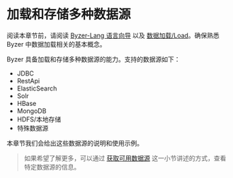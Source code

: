 # 加载和存储多种数据源

阅读本章节前，请阅读 [Byzer-Lang 语言向导](/byzer-lang/zh-cn/grammar/outline.md) 以及 [数据加载/Load](/byzer-lang/zh-cn/grammar/load.md)。确保熟悉 Byzer 中数据加载相关的基本概念。

Byzer 具备加载和存储多种数据源的能力。支持的数据源如下：
- JDBC
- RestApi
- ElasticSearch
- Solr
- HBase
- MongoDB
- HDFS/本地存储
- 特殊数据源

本章节我们会给出这些数据源的说明和使用示例。



> 如果希望了解更多，可以通过 [获取可用数据源](/byzer-lang/zh-cn/grammar/load.md) 这一小节讲述的方式，查看特定数据源的信息。